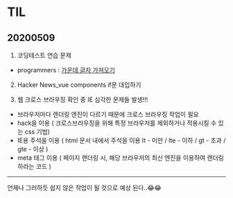 # TIL
## 20200509
1. 코딩테스트 연습 문제
- programmers : [가운데 글자 가져오기](https://github.com/jina95/TIL/blob/master/Algorithm/LEVEL%201/%EA%B0%80%EC%9A%B4%EB%8D%B0%20%EA%B8%80%EC%9E%90%20%EA%B0%80%EC%A0%B8%EC%98%A4%EA%B8%B0.html)

2. Hacker News_vue components if문 대입하기

3. 웹 크로스 브라우징 확인 중 IE 심각한 문제들 발생!!!
- 브라우저마다 렌더링 엔진이 다르기 때문에 크로스 브라우징 작업이 필요
- hack을 이용 ( 크로스브라우징을 위해 특정 브라우저를 제외하거나 적용시킬 수 있는 css 기법)
- IE용 주석을 이용 ( html 문서 내에서 주석을 이용 lt - 미만 / lte - 이하 / gt - 초과 / gte - 이상 )
- meta 태그 이용 ( 페이지 랜더링 시, 해당 브라우저의 최신 엔진을 이용하여 렌더링 하라는 코드 )

<hr/>
언제나 그러하듯 쉽지 않은 작업이 될 것으로 예상 된다..😂😂
